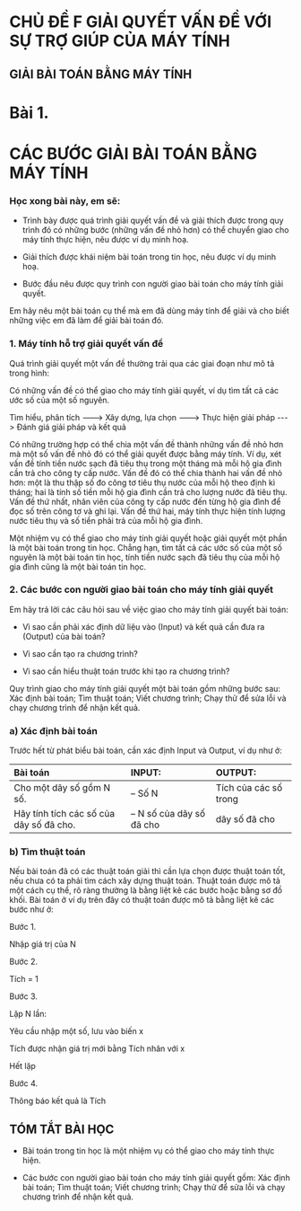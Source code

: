 # CHỦ ĐỀ F GIẢI QUYẾT VẤN ĐỀ VỚI SỰ TRỢ GIÚP CỦA MÁY TÍNH

## GIẢI BÀI TOÁN BẰNG MÁY TÍNH

# Bài 1.
# CÁC BƯỚC GIẢI BÀI TOÁN BẰNG MÁY TÍNH

### Học xong bài này, em sẽ:

- Trình bày được quá trình giải quyết vấn đề và giải thích được trong quy trình đó có những bước (những vấn đề nhỏ hơn) có thể chuyển giao cho máy tính thực hiện, nêu được ví dụ minh hoạ.

- Giải thích được khái niệm bài toán trong tin học, nêu được ví dụ minh hoạ.

- Bước đầu nêu được quy trình con người giao bài toán cho máy tính giải quyết.


Em hãy nêu một bài toán cụ thể mà em đã dùng máy tính để giải và cho biết những việc em đã làm để giải bài toán đó.


### 1. Máy tính hỗ trợ giải quyết vấn đề

Quá trình giải quyết một vấn đề thường trải qua các giai đoạn như mô tả trong hình:

Có những vấn đề có thể giao cho máy tính giải quyết, ví dụ tìm tất cả các ước số của một số nguyên.

Tìm hiểu, phân tích ---> Xây dựng, lựa chọn ---> Thực hiện giải pháp ---> Đánh giá giải pháp và kết quả

Có những trường hợp có thể chia một vấn đề thành những vấn đề nhỏ hơn mà một số vấn đề nhỏ đó có thể giải quyết được bằng máy tính. Ví dụ, xét vấn đề tính tiền nước sạch đã tiêu thụ trong một tháng mà mỗi hộ gia đình cần trả cho công ty cấp nước. Vấn đề đó có thể chia thành hai vấn đề nhỏ hơn: một là thu thập số đo công tơ tiêu thụ nước của mỗi hộ theo định kì tháng; hai là tính số tiền mỗi hộ gia đình cần trả cho lượng nước đã tiêu thụ. Vấn đề thứ nhất, nhân viên của công ty cấp nước đến từng hộ gia đình để đọc số trên công tơ và ghi lại. Vấn đề thứ hai, máy tính thực hiện tính lượng nước tiêu thụ và số tiền phải trả của mỗi hộ gia đình.


Một nhiệm vụ có thể giao cho máy tính giải quyết hoặc giải quyết một phần là một bài toán trong tin học. Chẳng hạn, tìm tất cả các ước số của một số nguyên là một bài toán tin học, tính tiền nước sạch đã tiêu thụ của mỗi hộ gia đình cũng là một bài toán tin học.


### 2. Các bước con người giao bài toán cho máy tính giải quyết

Em hãy trả lời các câu hỏi sau về việc giao cho máy tính giải quyết bài toán:

- Vì sao cần phải xác định dữ liệu vào (Input) và kết quả cần đưa ra (Output) của bài toán?

- Vì sao cần tạo ra chương trình?

- Vì sao cần hiểu thuật toán trước khi tạo ra chương trình?


Quy trình giao cho máy tính giải quyết một bài toán gồm những bước sau: Xác định bài toán; Tìm thuật toán; Viết chương trình; Chạy thử để sửa lỗi và chạy chương trình để nhận kết quả.


### a) Xác định bài toán

Trước hết từ phát biểu bài toán, cần xác định Input và Output, ví dụ như ở:

| Bài toán                                | INPUT:          | OUTPUT:                               |
| :-------------------------------------- | :-------------- | :------------------------------------ |
| Cho một dãy số gồm N số.               | – Số N          | Tích của các số trong                  |
| Hãy tính tích các số của dãy số đã cho. | – N số của dãy số đã cho | dãy số đã cho                         |


### b) Tìm thuật toán

Nếu bài toán đã có các thuật toán giải thì cần lựa chọn được thuật toán tốt, nếu chưa có ta phải tìm cách xây dựng thuật toán. Thuật toán được mô tả một cách cụ thể, rõ ràng thường là bằng liệt kê các bước hoặc bằng sơ đồ khối. Bài toán ở ví dụ trên đây có thuật toán được mô tả bằng liệt kê các bước như ở:

Bước 1.

Nhập giá trị của N

Bước 2.

Tích = 1

Bước 3.

Lặp N lần:

  Yêu cầu nhập một số, lưu vào biến x

  Tích được nhận giá trị mới bằng Tích nhân với x

Hết lặp

Bước 4.

Thông báo kết quả là Tích


## TÓM TẮT BÀI HỌC

- Bài toán trong tin học là một nhiệm vụ có thể giao cho máy tính thực hiện.

- Các bước con người giao bài toán cho máy tính giải quyết gồm: Xác định bài toán; Tìm thuật toán; Viết chương trình; Chạy thử để sửa lỗi và chạy chương trình để nhận kết quả.

